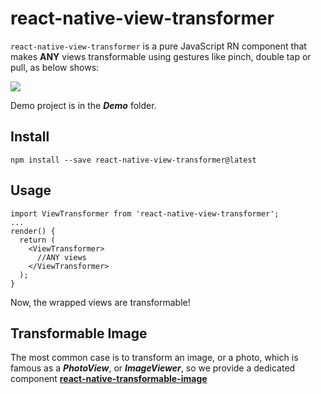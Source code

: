 # react-native-view-transformer

`react-native-view-transformer` is a pure JavaScript RN component that makes **ANY** views transformable using gestures like pinch, double tap or pull, as below shows:

![](https://raw.githubusercontent.com/yoaicom/react-native-demo/react-native-view-transformer/resources/1.gif)

Demo project is in the ***Demo*** folder.

## Install

`npm install --save react-native-view-transformer@latest`

## Usage

```
import ViewTransformer from 'react-native-view-transformer';
...
render() {
  return (
  	<ViewTransformer>
	  //ANY views
	</ViewTransformer>
  );
}
```

Now, the wrapped views are transformable!



## Transformable Image

The most common case is to transform an image, or a photo, which is famous as a ***PhotoView***, or ***ImageViewer***, so we provide a dedicated component [**react-native-transformable-image**](https://github.com/ldn0x7dc/react-native-transformable-image)





